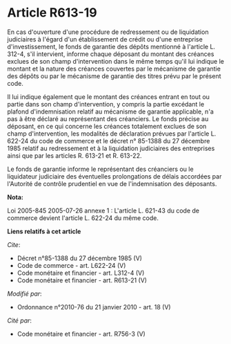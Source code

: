 # Article R613-19

En cas d'ouverture d'une procédure de redressement ou de liquidation judiciaires à l'égard d'un établissement de crédit ou
d'une entreprise d'investissement, le fonds de garantie des dépôts mentionné à l'article L. 312-4, s'il intervient, informe
chaque déposant du montant des créances exclues de son champ d'intervention dans le même temps qu'il lui indique le montant
et la nature des créances couvertes par le mécanisme de garantie des dépôts ou par le mécanisme de garantie des titres prévu
par le présent code. 

Il lui indique également que le montant des créances entrant en tout ou partie dans son champ d'intervention, y compris la
partie excédant le plafond d'indemnisation relatif au mécanisme de garantie applicable, n'a pas à être déclaré au
représentant des créanciers. Le fonds précise au déposant, en ce qui concerne les créances totalement exclues de son champ
d'intervention, les modalités de déclaration prévues par l'article L. 622-24 du code de commerce et le décret n° 85-1388 du
27 décembre 1985 relatif au redressement et à la liquidation judiciaires des entreprises ainsi que par les articles R. 613-21
et R. 613-22.

Le fonds de garantie informe le représentant des créanciers ou le liquidateur judiciaire des éventuelles prolongations de
délais accordées par l'Autorité de contrôle prudentiel en vue de l'indemnisation des déposants.

**Nota:**

Loi 2005-845 2005-07-26 annexe 1 : L'article L. 621-43 du code de commerce devient l'article L. 622-24 du même code.

**Liens relatifs à cet article**

_Cite_:

  - Décret n°85-1388 du 27 décembre 1985 (V)
  - Code de commerce - art. L622-24 (V)
  - Code monétaire et financier - art. L312-4 (V)
  - Code monétaire et financier - art. R613-21 (V)

_Modifié par_:

  - Ordonnance n°2010-76 du 21 janvier 2010 - art. 18 (V)

_Cité par_:

  - Code monétaire et financier - art. R756-3 (V)
